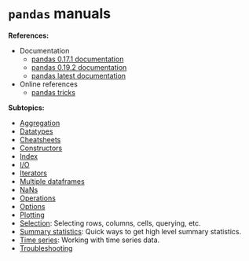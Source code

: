 # `pandas` manuals


**References:**
- Documentation
    - [pandas 0.17.1 documentation][pd_doc_0.17.1]
    - [pandas 0.19.2 documentation][pd_doc_0.19.2]
    - [pandas latest documentation][pd_doc_latest]
- Online references
    - [pandas tricks][pd_tricks]


**Subtopics:**
- [Aggregation][agg]
- [Datatypes][datatypes]
- [Cheatsheets][cheatsheet]
- [Constructors][constructors]
- [Index][index]
- [I/O][io]
- [Iterators][iterators]
- [Multiple dataframes][multiple_df]
- [NaNs][nan]
- [Operations][operations]
- [Options][options]
- [Plotting][plotting]
- [Selection][selection]:
    Selecting rows, columns, cells, querying, etc.
- [Summary statistics][summary_statistics]:
    Quick ways to get high level summary statistics.
- [Time series][time_series]:
    Working with time series data.
- [Troubleshooting][troubleshooting]




[agg]: ./aggregation/README.md
[datatypes]: ./datatypes/README.md
[cheatsheet]: ./cheatsheet/
[constructors]: ./constructors/README.md
[index]: ./index/README.md
[io]: ./io/README.md
[iterators]: ./iterators/README.md
[multiple_df]: ./multiple_dataframes/README.md
[nan]: ./nan/README.md
[operations]: ./operations/README.md
[options]: ./options/README.md
[plotting]: ./plotting/README.md
[selection]: ./selection/README.md
[summary_statistics]: ./summary_statistics/README.md
[time_series]: ./time_series/README.md
[troubleshooting]: ./troubleshooting/README.md



[pd_doc_latest]: https://pandas.pydata.org/docs/user_guide/index.html
[pd_doc_0.17.1]: https://pandas.pydata.org/pandas-docs/version/0.17.1/
[pd_doc_0.19.2]: https://pandas.pydata.org/pandas-docs/version/0.19.2/

[pd_tricks]: https://twitter.com/hashtag/pandastricks
